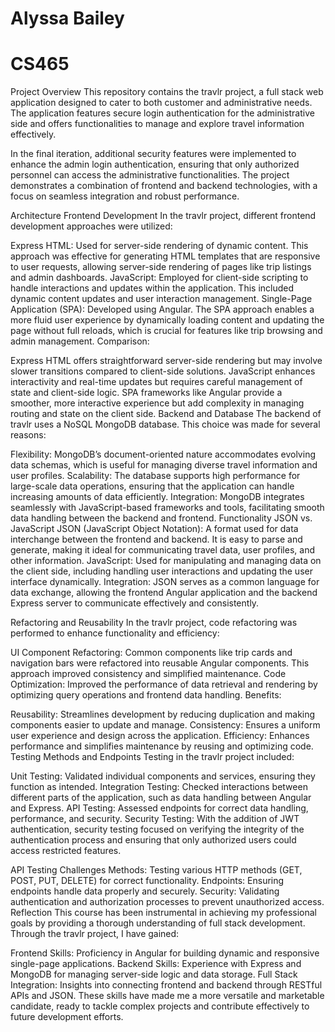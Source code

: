 # Alyssa Bailey
# CS465

Project Overview
This repository contains the travlr project, a full stack web application designed to cater to both customer and administrative needs. The application features secure login authentication for the administrative side and offers functionalities to manage and explore travel information effectively.

In the final iteration, additional security features were implemented to enhance the admin login authentication, ensuring that only authorized personnel can access the administrative functionalities. The project demonstrates a combination of frontend and backend technologies, with a focus on seamless integration and robust performance.

Architecture
Frontend Development
In the travlr project, different frontend development approaches were utilized:

Express HTML: Used for server-side rendering of dynamic content. This approach was effective for generating HTML templates that are responsive to user requests, allowing server-side rendering of pages like trip listings and admin dashboards.
JavaScript: Employed for client-side scripting to handle interactions and updates within the application. This included dynamic content updates and user interaction management.
Single-Page Application (SPA): Developed using Angular. The SPA approach enables a more fluid user experience by dynamically loading content and updating the page without full reloads, which is crucial for features like trip browsing and admin management.
Comparison:

Express HTML offers straightforward server-side rendering but may involve slower transitions compared to client-side solutions.
JavaScript enhances interactivity and real-time updates but requires careful management of state and client-side logic.
SPA frameworks like Angular provide a smoother, more interactive experience but add complexity in managing routing and state on the client side.
Backend and Database
The backend of travlr uses a NoSQL MongoDB database. This choice was made for several reasons:

Flexibility: MongoDB’s document-oriented nature accommodates evolving data schemas, which is useful for managing diverse travel information and user profiles.
Scalability: The database supports high performance for large-scale data operations, ensuring that the application can handle increasing amounts of data efficiently.
Integration: MongoDB integrates seamlessly with JavaScript-based frameworks and tools, facilitating smooth data handling between the backend and frontend.
Functionality
JSON vs. JavaScript
JSON (JavaScript Object Notation): A format used for data interchange between the frontend and backend. It is easy to parse and generate, making it ideal for communicating travel data, user profiles, and other information.
JavaScript: Used for manipulating and managing data on the client side, including handling user interactions and updating the user interface dynamically.
Integration: JSON serves as a common language for data exchange, allowing the frontend Angular application and the backend Express server to communicate effectively and consistently.

Refactoring and Reusability
In the travlr project, code refactoring was performed to enhance functionality and efficiency:

UI Component Refactoring: Common components like trip cards and navigation bars were refactored into reusable Angular components. This approach improved consistency and simplified maintenance.
Code Optimization: Improved the performance of data retrieval and rendering by optimizing query operations and frontend data handling.
Benefits:

Reusability: Streamlines development by reducing duplication and making components easier to update and manage.
Consistency: Ensures a uniform user experience and design across the application.
Efficiency: Enhances performance and simplifies maintenance by reusing and optimizing code.
Testing
Methods and Endpoints
Testing in the travlr project included:

Unit Testing: Validated individual components and services, ensuring they function as intended.
Integration Testing: Checked interactions between different parts of the application, such as data handling between Angular and Express.
API Testing: Assessed endpoints for correct data handling, performance, and security.
Security Testing: With the addition of JWT authentication, security testing focused on verifying the integrity of the authentication process and ensuring that only authorized users could access restricted features.

API Testing Challenges
Methods: Testing various HTTP methods (GET, POST, PUT, DELETE) for correct functionality.
Endpoints: Ensuring endpoints handle data properly and securely.
Security: Validating authentication and authorization processes to prevent unauthorized access.
Reflection
This course has been instrumental in achieving my professional goals by providing a thorough understanding of full stack development. Through the travlr project, I have gained:

Frontend Skills: Proficiency in Angular for building dynamic and responsive single-page applications.
Backend Skills: Experience with Express and MongoDB for managing server-side logic and data storage.
Full Stack Integration: Insights into connecting frontend and backend through RESTful APIs and JSON.
These skills have made me a more versatile and marketable candidate, ready to tackle complex projects and contribute effectively to future development efforts.


